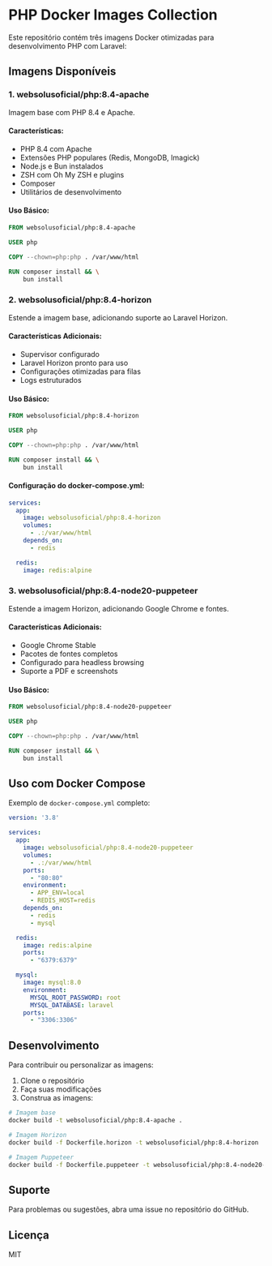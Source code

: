 # PHP Docker Images Collection

Este repositório contém três imagens Docker otimizadas para desenvolvimento PHP com Laravel:

## Imagens Disponíveis

### 1. websolusoficial/php:8.4-apache

Imagem base com PHP 8.4 e Apache.

#### Características:

- PHP 8.4 com Apache
- Extensões PHP populares (Redis, MongoDB, Imagick)
- Node.js e Bun instalados
- ZSH com Oh My ZSH e plugins
- Composer
- Utilitários de desenvolvimento

#### Uso Básico:

```dockerfile
FROM websolusoficial/php:8.4-apache

USER php

COPY --chown=php:php . /var/www/html

RUN composer install && \
    bun install
```

### 2. websolusoficial/php:8.4-horizon

Estende a imagem base, adicionando suporte ao Laravel Horizon.

#### Características Adicionais:

- Supervisor configurado
- Laravel Horizon pronto para uso
- Configurações otimizadas para filas
- Logs estruturados

#### Uso Básico:

```dockerfile
FROM websolusoficial/php:8.4-horizon

USER php

COPY --chown=php:php . /var/www/html

RUN composer install && \
    bun install
```

#### Configuração do docker-compose.yml:

```yaml
services:
  app:
    image: websolusoficial/php:8.4-horizon
    volumes:
      - .:/var/www/html
    depends_on:
      - redis

  redis:
    image: redis:alpine
```

### 3. websolusoficial/php:8.4-node20-puppeteer

Estende a imagem Horizon, adicionando Google Chrome e fontes.

#### Características Adicionais:

- Google Chrome Stable
- Pacotes de fontes completos
- Configurado para headless browsing
- Suporte a PDF e screenshots

#### Uso Básico:

```dockerfile
FROM websolusoficial/php:8.4-node20-puppeteer

USER php

COPY --chown=php:php . /var/www/html

RUN composer install && \
    bun install
```

## Uso com Docker Compose

Exemplo de `docker-compose.yml` completo:

```yaml
version: '3.8'

services:
  app:
    image: websolusoficial/php:8.4-node20-puppeteer
    volumes:
      - .:/var/www/html
    ports:
      - "80:80"
    environment:
      - APP_ENV=local
      - REDIS_HOST=redis
    depends_on:
      - redis
      - mysql

  redis:
    image: redis:alpine
    ports:
      - "6379:6379"

  mysql:
    image: mysql:8.0
    environment:
      MYSQL_ROOT_PASSWORD: root
      MYSQL_DATABASE: laravel
    ports:
      - "3306:3306"
```

## Desenvolvimento

Para contribuir ou personalizar as imagens:

1. Clone o repositório
2. Faça suas modificações
3. Construa as imagens:

```bash
# Imagem base
docker build -t websolusoficial/php:8.4-apache .

# Imagem Horizon
docker build -f Dockerfile.horizon -t websolusoficial/php:8.4-horizon .

# Imagem Puppeteer
docker build -f Dockerfile.puppeteer -t websolusoficial/php:8.4-node20-puppeteer .
```

## Suporte

Para problemas ou sugestões, abra uma issue no repositório do GitHub.

## Licença

MIT

